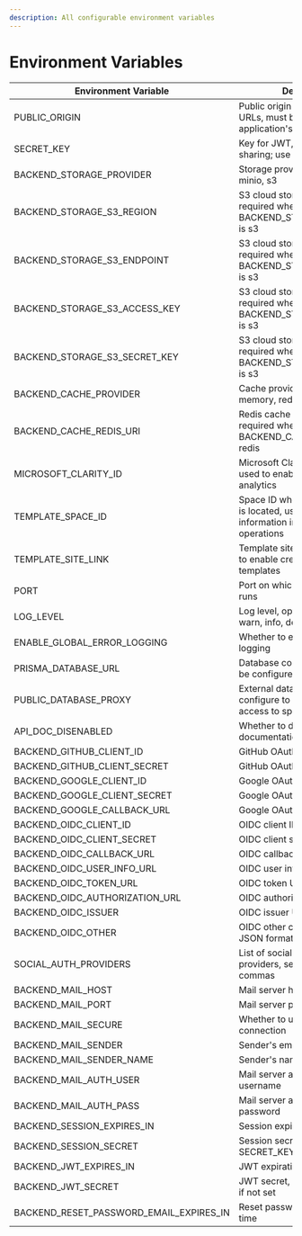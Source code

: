 ```yaml
---
description: All configurable environment variables
---
```


# Environment Variables

| Environment Variable                         | Description                                                                                       | Default Value    | Required | Example                                          |
| -------------------------------------------- | ------------------------------------------------------------------------------------------------- | ---------------- | -------- | ------------------------------------------------ |
| PUBLIC\_ORIGIN                               | Public origin for generating full URLs, must be set to your application's access address          | -                | Yes      | https://app.teable.io                            |
| SECRET\_KEY                                  | Key for JWT, sessions, and sharing; use a strong password                                         | defaultSecretKey | Yes      | yourStrongSecretKey                              |
| BACKEND\_STORAGE\_PROVIDER                   | Storage provider, options: local, minio, s3                                                       | local            | -        | s3                                               |
| BACKEND\_STORAGE\_S3\_REGION                 | S3 cloud storage region, required when BACKEND\_STORAGE\_PROVIDER is s3                           | -                | -        | us-east-2                                        |
| BACKEND\_STORAGE\_S3\_ENDPOINT               | S3 cloud storage endpoint, required when BACKEND\_STORAGE\_PROVIDER is s3                         | -                | -        | https://s3.us-east-2.amazonaws.com               |
| BACKEND\_STORAGE\_S3\_ACCESS\_KEY            | S3 cloud storage access key, required when BACKEND\_STORAGE\_PROVIDER is s3                       | -                | -        | your\_access\_key                                |
| BACKEND\_STORAGE\_S3\_SECRET\_KEY            | S3 cloud storage secret key, required when BACKEND\_STORAGE\_PROVIDER is s3                       | -                | -        | your\_secret\_key                                |
| BACKEND\_CACHE\_PROVIDER                     | Cache provider, options: sqlite, memory, redis                                                    | sqlite           | -        | redis                                            |
| BACKEND\_CACHE\_REDIS\_URI                   | Redis cache connection URI, required when BACKEND\_CACHE\_PROVIDER is redis                       | -                | -        | redis://default:teable@127.0.0.1:6379/0          |
| MICROSOFT\_CLARITY\_ID                       | Microsoft Clarity metrics ID, used to enable Microsoft Clarity analytics                          | -                | -        | your-metrics-id                                  |
| TEMPLATE\_SPACE\_ID                          | Space ID where template base is located, used for basic information in template center operations | -                | -        | your-template-space-id                           |
| TEMPLATE\_SITE\_LINK                         | Template site link, must be set to enable creation from templates                                 | -                | -        | https://template.teable.io                       |
| PORT                                         | Port on which the application runs                                                                | 3000             | -        | 3000                                             |
| LOG\_LEVEL                                   | Log level, options: fatal, error, warn, info, debug, trace                                        | info             | -        | debug                                            |
| ENABLE\_GLOBAL\_ERROR\_LOGGING               | Whether to enable 4xx error logging                                                               | false            | -        | true                                             |
| PRISMA\_DATABASE\_URL                        | Database connection URL, must be configured                                                       | -                | Yes      | postgresql://teable:teable@127.0.0.1:5432/teable |
| PUBLIC\_DATABASE\_PROXY                      | External database access proxy, configure to enable external access to space databases            | -                | -        | 127.0.0.1:5432                                   |
| API\_DOC\_DISENABLED                         | Whether to disable API documentation                                                              | false            | -        | true                                             |
| BACKEND\_GITHUB\_CLIENT\_ID                  | GitHub OAuth client ID                                                                            | -                | -        | github\_client\_id                               |
| BACKEND\_GITHUB\_CLIENT\_SECRET              | GitHub OAuth client secret                                                                        | -                | -        | github\_client\_secret                           |
| BACKEND\_GOOGLE\_CLIENT\_ID                  | Google OAuth client ID                                                                            | -                | -        | google\_client\_id                               |
| BACKEND\_GOOGLE\_CLIENT\_SECRET              | Google OAuth client secret                                                                        | -                | -        | google\_client\_secret                           |
| BACKEND\_GOOGLE\_CALLBACK\_URL               | Google OAuth callback URL                                                                         | -                | -        | https://app.teable.io/api/auth/google/callback   |
| BACKEND\_OIDC\_CLIENT\_ID                    | OIDC client ID                                                                                    | -                | -        | google\_client\_id                               |
| BACKEND\_OIDC\_CLIENT\_SECRET                | OIDC client secret                                                                                | -                | -        | google\_client\_secret                           |
| BACKEND\_OIDC\_CALLBACK\_URL                 | OIDC callback URL                                                                                 | -                | -        | https://app.teable.io/api/auth/oidc/callback     |
| BACKEND\_OIDC\_USER\_INFO\_URL               | OIDC user info URL                                                                                | -                | -        | https://openidconnect.googleapis.com/v1/userinfo |
| BACKEND\_OIDC\_TOKEN\_URL                    | OIDC token URL                                                                                    | -                | -        | https://oauth2.googleapis.com/token              |
| BACKEND\_OIDC\_AUTHORIZATION\_URL            | OIDC authorization URL                                                                            | -                | -        | https://accounts.google.com/o/oauth2/auth        |
| BACKEND\_OIDC\_ISSUER                        | OIDC issuer URL                                                                                   | -                | -        | https://accounts.google.com                      |
| BACKEND\_OIDC\_OTHER                         | OIDC other configurations, in JSON format                                                         | -                | -        | {"scope": \["email", "profile"]}                 |
| SOCIAL\_AUTH\_PROVIDERS                      | List of social authentication providers, separated by commas                                      | -                | -        | github,google,oidc                               |
| BACKEND\_MAIL\_HOST                          | Mail server host                                                                                  | -                | -        | smtp.gmail.com                                   |
| BACKEND\_MAIL\_PORT                          | Mail server port                                                                                  | -                | -        | 465                                              |
| BACKEND\_MAIL\_SECURE                        | Whether to use secure connection                                                                  | -                | -        | true                                             |
| BACKEND\_MAIL\_SENDER                        | Sender's email address                                                                            | -                | -        | noreply@company.com                              |
| BACKEND\_MAIL\_SENDER\_NAME                  | Sender's name                                                                                     | -                | -        | noreply                                          |
| BACKEND\_MAIL\_AUTH\_USER                    | Mail server authentication username                                                               | -                | -        | username                                         |
| BACKEND\_MAIL\_AUTH\_PASS                    | Mail server authentication password                                                               | -                | -        | usertoken                                        |
| BACKEND\_SESSION\_EXPIRES\_IN                | Session expiration time                                                                           | 7d               | -        | 7d                                               |
| BACKEND\_SESSION\_SECRET                     | Session secret, uses SECRET\_KEY if not set                                                       | SECRET\_KEY      | -        | your\_session\_secret                            |
| BACKEND\_JWT\_EXPIRES\_IN                    | JWT expiration time                                                                               | 20d              | -        | 20d                                              |
| BACKEND\_JWT\_SECRET                         | JWT secret, uses SECRET\_KEY if not set                                                           | SECRET\_KEY      | -        | your\_jwt\_secret                                |
| BACKEND\_RESET\_PASSWORD\_EMAIL\_EXPIRES\_IN | Reset password email expiration time                                                              | 30m              | -        | 30m                                              |
